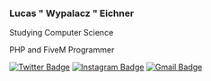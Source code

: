 ### Lucas " Wypalacz " Eichner
Studying Computer Science

PHP and FiveM Programmer 

[![Twitter Badge](https://img.shields.io/badge/-@eichnner-00D69B?style=flat-square&labelColor=00DF91&logo=twitter&logoColor=white&link=https://twitter.com/eichnner)](https://twitter.com/eichnner) 
[![Instagram Badge](https://img.shields.io/badge/-Eichner-00D69B?style=flat-square&logo=Instagram&logoColor=white&link=https://instagram.com/eichnner)](https://instagram.com/eichnner) 
[![Gmail Badge](https://img.shields.io/badge/-wypalaczrun@gmail.com-00D69B?style=flat-square&logo=Gmail&logoColor=white&link=mailto:wypalaczrun@gmail.com)](mailto:wypalaczrun@gmail.com)
